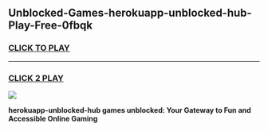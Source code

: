 
## Unblocked-Games-herokuapp-unblocked-hub-Play-Free-0fbqk
<h3>
<a href="https://premium76.site?title=herokuapp-unblocked-hub&ref=18A1">CLICK TO PLAY</a></h3>
<hr>

<h3>
<a href="https://premium76.site?title=herokuapp-unblocked-hub&ref=18A1">CLICK 2 PLAY</a>
  
</h3>

<a href="https://premium76.site?title=herokuapp-unblocked-hub&ref=18A1"><img src="https://clearcache.store/games.png"></a>


**herokuapp-unblocked-hub games unblocked: Your Gateway to Fun and Accessible Online Gaming**
